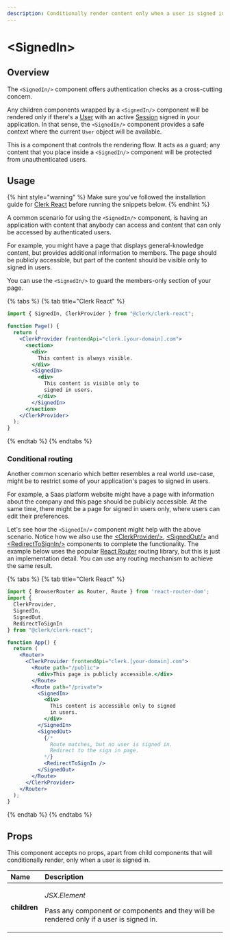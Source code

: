 ```yaml
---
description: Conditionally render content only when a user is signed in.
---
```


# &lt;SignedIn&gt;

## Overview

The `<SignedIn/>` component offers authentication checks as a cross-cutting concern.

Any children components wrapped by a `<SignedIn/>` component will be rendered only if there's a [User](../../reference/clerkjs/user.md) with an active [Session](../../reference/clerkjs/session.md) signed in your application. In that sense, the `<SignedIn/>` component provides a safe context where the current `User` object will be available.

This is a component that controls the rendering flow. It acts as a guard; any content that you place inside a `<SignedIn/>` component will be protected from unauthenticated users.

## Usage

{% hint style="warning" %}
Make sure you've followed the installation guide for [Clerk React](../../reference/clerk-react/installation.md) before running the snippets below.
{% endhint %}

A common scenario for using the `<SignedIn/>` component, is having an application with content that anybody can access and content that can only be accessed by authenticated users. 

For example, you might have a page that displays general-knowledge content, but provides additional information to members. The page should be publicly accessible, but part of the content should be visible only to signed in users.

You can use the `<SignedIn/>` to guard the members-only section of your page.

{% tabs %}
{% tab title="Clerk React" %}
```jsx
import { SignedIn, ClerkProvider } from "@clerk/clerk-react";

function Page() {
  return (
    <ClerkProvider frontendApi="clerk.[your-domain].com">
      <section>
        <div>
          This content is always visible.
        </div>
        <SignedIn>
          <div>
            This content is visible only to 
            signed in users.
          </div>
        </SignedIn>
      </section>
    </ClerkProvider>
  );
}
```
{% endtab %}
{% endtabs %}

### Conditional routing

Another common scenario which better resembles a real world use-case, might be to restrict some of your application's pages to signed in users.

For example, a Saas platform website might have a page with information about the company and this page should be publicly accessible. At the same time, there might be a page for signed in users only, where users can edit their preferences.

Let's see how the `<SignedIn/>` component might help with the above scenario. Notice how we also use the [&lt;ClerkProvider/&gt;](../../reference/clerk-react/clerkprovider.md), [&lt;SignedOut/&gt;](signed-out.md) and [&lt;RedirectToSignIn/&gt;](redirect-to-sign-in.md) components to complete the functionality. The example below uses the popular [React Router](https://reactrouter.com/) routing library, but this is just an implementation detail. You can use any routing mechanism to achieve the same result.

{% tabs %}
{% tab title="Clerk React" %}
```jsx
import { BrowserRouter as Router, Route } from 'react-router-dom';
import { 
  ClerkProvider,
  SignedIn, 
  SignedOut, 
  RedirectToSignIn 
} from "@clerk/clerk-react";

function App() {
  return (
    <Router>
      <ClerkProvider frontendApi="clerk.[your-domain].com">
        <Route path="/public">
          <div>This page is publicly accessible.</div>
        </Route>
        <Route path="/private">
          <SignedIn>
            <div>
              This content is accessible only to signed
              in users.
            </div>
          </SignedIn>
          <SignedOut>
            {/* 
              Route matches, but no user is signed in. 
              Redirect to the sign in page.
            */}
            <RedirectToSignIn />
          </SignedOut>
        </Route>
      </ClerkProvider>
    </Router>
  );
}
```
{% endtab %}
{% endtabs %}

## Props

This component accepts no props, apart from child components that will conditionally render, only when a user is signed in.

<table>
  <thead>
    <tr>
      <th style="text-align:left">Name</th>
      <th style="text-align:left">Description</th>
    </tr>
  </thead>
  <tbody>
    <tr>
      <td style="text-align:left"><b>children</b>
      </td>
      <td style="text-align:left">
        <p><em>JSX.Element</em>
        </p>
        <p>Pass any component or components and they will be rendered only if a user
          is signed in.</p>
      </td>
    </tr>
  </tbody>
</table>

